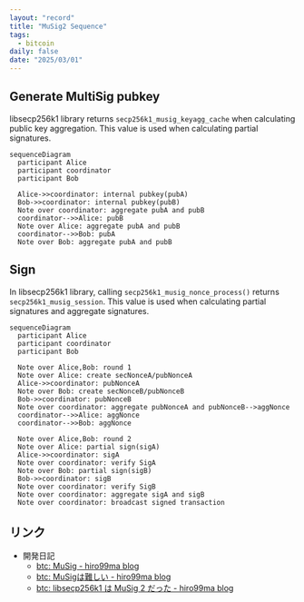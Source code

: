 ```yaml
---
layout: "record"
title: "MuSig2 Sequence"
tags:
  - bitcoin
daily: false
date: "2025/03/01"
---
```


## Generate MultiSig pubkey

libsecp256k1 library returns `secp256k1_musig_keyagg_cache` when calculating public key aggregation. 
This value is used when calculating partial signatures.

```mermaid
sequenceDiagram
  participant Alice
  participant coordinator
  participant Bob

  Alice->>coordinator: internal pubkey(pubA)
  Bob->>coordinator: internal pubkey(pubB)
  Note over coordinator: aggregate pubA and pubB
  coordinator-->>Alice: pubB
  Note over Alice: aggregate pubA and pubB
  coordinator-->>Bob: pubA
  Note over Bob: aggregate pubA and pubB
```

## Sign

In libsecp256k1 library, calling `secp256k1_musig_nonce_process()` returns `secp256k1_musig_session`. 
This value is used when calculating partial signatures and aggregate signatures.

```mermaid
sequenceDiagram
  participant Alice
  participant coordinator
  participant Bob

  Note over Alice,Bob: round 1
  Note over Alice: create secNonceA/pubNonceA
  Alice->>coordinator: pubNonceA
  Note over Bob: create secNonceB/pubNonceB
  Bob->>coordinator: pubNonceB
  Note over coordinator: aggregate pubNonceA and pubNonceB-->aggNonce
  coordinator-->>Alice: aggNonce
  coordinator-->>Bob: aggNonce

  Note over Alice,Bob: round 2
  Note over Alice: partial sign(sigA)
  Alice->>coordinator: sigA
  Note over coordinator: verify SigA
  Note over Bob: partial sign(sigB)
  Bob->>coordinator: sigB
  Note over coordinator: verify SigB
  Note over coordinator: aggregate sigA and sigB
  Note over coordinator: broadcast signed transaction
```

## リンク

* 開発日記
  * [btc: MuSig - hiro99ma blog](https://blog.hirokuma.work/2025/01/20250131-btc.html)
  * [btc: MuSigは難しい - hiro99ma blog](https://blog.hirokuma.work/2025/02/20250201-btc.html)
  * [btc: libsecp256k1 は MuSig 2 だった - hiro99ma blog](https://blog.hirokuma.work/2025/02/20250202-btc.html)
  
